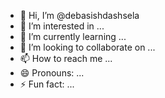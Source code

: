 - 👋 Hi, I’m @debasishdashsela
- 👀 I’m interested in ...
- 🌱 I’m currently learning ...
- 💞️ I’m looking to collaborate on ...
- 📫 How to reach me ...
- 😄 Pronouns: ...
- ⚡ Fun fact: ...

<!---
debasishdashsela/debasishdashsela is a ✨ special ✨ repository because its `README.md` (this file) appears on your GitHub profile.
You can click the Preview link to take a look at your changes.
--->
